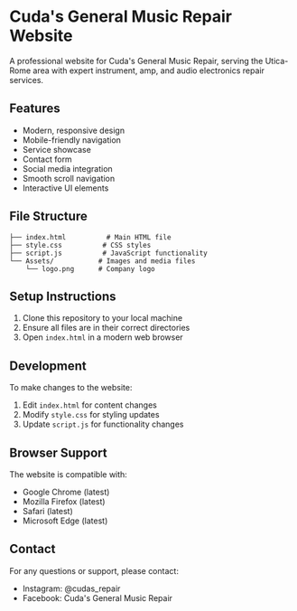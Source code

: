 # Cuda's General Music Repair Website

A professional website for Cuda's General Music Repair, serving the Utica-Rome area with expert instrument, amp, and audio electronics repair services.

## Features

- Modern, responsive design
- Mobile-friendly navigation
- Service showcase
- Contact form
- Social media integration
- Smooth scroll navigation
- Interactive UI elements

## File Structure

```
├── index.html          # Main HTML file
├── style.css          # CSS styles
├── script.js          # JavaScript functionality
└── Assets/           # Images and media files
    └── logo.png      # Company logo
```

## Setup Instructions

1. Clone this repository to your local machine
2. Ensure all files are in their correct directories
3. Open `index.html` in a modern web browser

## Development

To make changes to the website:

1. Edit `index.html` for content changes
2. Modify `style.css` for styling updates
3. Update `script.js` for functionality changes

## Browser Support

The website is compatible with:
- Google Chrome (latest)
- Mozilla Firefox (latest)
- Safari (latest)
- Microsoft Edge (latest)

## Contact

For any questions or support, please contact:
- Instagram: @cudas_repair
- Facebook: Cuda's General Music Repair 
